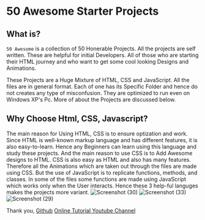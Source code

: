 # 50 Awesome Starter Projects
## What is?
`50 Awesome` is a collection of 50 Honerable Projects. All the projects are self written. These are helpful for initial Developers. All of those who are starting their HTML journey and who want to get some cool looking Designs and Animations.

These Projects are a Huge Mixture of HTML, CSS and JavaScript. All the files are in general format. Each of one has its Specific Folder and hence do not creates any type of misconfusion. They are optimized to run even on Windows XP's Pc. More of about the Projects are discussed below.
## Why Choose Html, CSS, Javascript?
The main reason for Using HTML, CSS is to ensure optization and work. Since HTML is well-known markup language and has different features, it is also easy-to-learn. Hence any Beginners can learn using this language and study these projects. And the main reason to use CSS is to Add Awesome designs to HTML. CSS is also easy as HTML and also has many features. Therefore all the Animations which are taken out through the files are made using CSS. But the use of JavaScript is to replicate functions, methods, and classes. In some of the files some functions are made using JavaScript which works only when the User interacts. Hence these 3 help-ful languges makes the projects more variant.
![Screenshot (30)](https://user-images.githubusercontent.com/62102478/144831569-7c07f495-6574-4708-a235-57884131ea21.png)
![Screenshot (33)](https://user-images.githubusercontent.com/62102478/144831672-105a7a7e-a5c6-4bc1-9373-f0db7479f2f2.png)
![Screenshot (29)](https://user-images.githubusercontent.com/62102478/144831055-4985f8c1-b4fc-4537-93da-40ce7542446a.png)

Thank you,
[Github](https://github.com/)
[Online Tutorial Youtube Channel](https://www.youtube.com/channel/UCbwXnUipZsLfUckBPsC7Jog)
